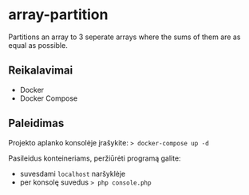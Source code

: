 # array-partition
Partitions an array to 3 seperate arrays where the sums of them are as equal as possible.

## Reikalavimai
- Docker
- Docker Compose

## Paleidimas
Projekto aplanko konsolėje įrašykite: `> docker-compose up -d`

Pasileidus konteineriams, peržiūrėti programą galite:
- suvesdami `localhost` naršyklėje
- per konsolę suvedus `> php console.php`
